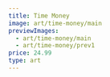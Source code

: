 ```yaml
---
title: Time Money
image: art/time-money/main
previewImages:
  - art/time-money/main
  - art/time-money/prev1
price: 24.99
type: art
---
```

